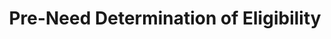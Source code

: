 ---
layout: page-breadcrumbs.html
template: detail-page
title: Pre-Need Determination of Eligibility
display_title: 
order:
majorlinks: 
  - heading: 
    links: 
    - url: 
      title: 
      description: 
relatedlinks:
  - heading: 
    links: 
    - url: 
      title: 
      description: 
---
